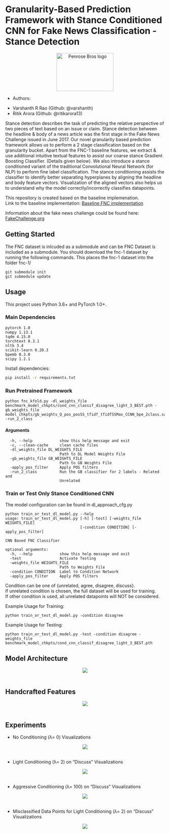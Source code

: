 # Granularity-Based Prediction Framework with Stance Conditioned CNN for Fake News Classification - Stance Detection


<div align="center">
<img width="180" height="120" src="https://github.com/varshanth/FakeNewsChallenge-FNC1/raw/conditioned_cnn_experimental/figures/ourlogo_withoutsig.png" alt="Penrose Bros logo">
</div>

- Authors:  
* Varshanth R Rao  (Github: @varshanth)  
* Ritik Arora (Github: @ritikarora13)  
  
Stance detection describes the task of predicting the relative perspective of two pieces of text based on an issue or claim. Stance detection between the headline & body of a news article was the first stage in the Fake News Challenge issued in June 2017. Our novel granularity based prediction framework allows us to perform a 2 stage classification based on the granularity bucket. Apart from the FNC-1 baseline features, we extract & use additional intuitive textual features to assist our coarse stance Gradient Boosting Classifier. (Details given below). We also introduce a stance conditioned variant of the traditional Convolutional Neural Network (for NLP) to perform fine label classification. The stance conditioning assists the classifier to identify better separating hyperplanes by aligning the headline and body feature vectors. Visualization of the aligned vectors also helps us to understand why the model correctly/incorrectly classifies datapoints.
  

This repository is created based on the baseline implemenation.  
Link to the baseline implementation: [Baseline FNC implementation](https://github.com/FakeNewsChallenge/fnc-1-baseline)

Information about the fake news challenge could be found here: [FakeChallenge.org](http://fakenewschallenge.org)

## Getting Started
The FNC dataset is inlcuded as a submodule and can be FNC Dataset is included as a submodule. You should download the fnc-1 dataset by running the following commands. This places the fnc-1 dataset into the folder fnc-1/

    git submodule init
    git submodule update

## Usage
This project uses Python 3.6+ and PyTorch 1.0+.

### Main Dependencies
 ```
 pytorch 1.0
 numpy 1.13.1
 tqdm 4.15.0
 torchtext 0.3.1
 nltk 3.4
 scikit-learn 0.20.3
 bpemb 0.3.0
 scipy 1.2.1
 ```

Install dependencies:
```bash
pip install -r requirements.txt
```

### Run Pretrained Framework
```
python fnc_kfold.py -dl_weights_file benchmark_model_chkpts/cond_cnn_classif_disagree_light_3_BEST.pth -gb_weights_file model_chkpts/gb_weights_Q_pos_posSS_tfidf_tfidfSSMax_CCNN_bpe_2class.sav -run_2_class
```

#### Arguments
```
  -h, --help            show this help message and exit
  -c, --clean-cache     clean cache files
  -dl_weights_file DL_WEIGHTS_FILE
                        Path to DL Model Weights File
  -gb_weights_file GB_WEIGHTS_FILE
                        Path to GB Weights File
  -apply_pos_filter     Apply POS filters
  -run_2_class          Run the GB classifier for 2 labels - Related and
                        Unrelated
```

### Train or Test Only Stance Conditioned CNN
The model configuration can be found in dl_approach_cfg.py

```
python train_or_test_dl_model.py --help  
usage: train_or_test_dl_model.py [-h] [-test] [-weights_file WEIGHTS_FILE]  
                                 [-condition CONDITION] [-apply_pos_filter]  
  
CNN Based FNC Classifier  

optional arguments:  
  -h, --help            show this help message and exit  
  -test                 Activate Testing  
  -weights_file WEIGHTS_FILE  
                        Path to Weights File  
  -condition CONDITION  Label to Condition Network  
  -apply_pos_filter     Apply POS filters  
```

Condition can be one of {unrelated, agree, disagree, discuss}.  
If unrelated condition is chosen, the full dataset will be used for training.  
If other condition is used, all unrelated datapoints will NOT be considered.  
  
Example Usage for Training:
```
python train_or_test_dl_model.py -condition disagree  
```

Example Usage for Testing:  
```
python train_or_test_dl_model.py -test -condition disagree -weights_file benchmark_model_chkpts/cond_cnn_classif_disagree_light_3_BEST.pth  
```

## Model Architecture
<div align="center">
<img src="https://github.com/varshanth/FakeNewsChallenge-FNC1/blob/conditioned_cnn_experimental/figures/pipeline.png"><br><br>
</div>

## Handcrafted Features
<div align="center">
<img src="https://github.com/varshanth/FakeNewsChallenge-FNC1/blob/conditioned_cnn_experimental/figures/features.png"><br><br>
</div>

## Experiments

* No Conditioning (λ= 0) Visualizations
<div align="center">
<img src="https://github.com/varshanth/FakeNewsChallenge-FNC1/blob/conditioned_cnn_experimental/figures/no_cond.png"><br><br>
</div>

* Light Conditioning (λ= 2) on “Discuss” Visualizations
<div align="center">
<img src="https://github.com/varshanth/FakeNewsChallenge-FNC1/blob/conditioned_cnn_experimental/figures/light_cond(lamda=2).png"><br><br>
</div>

* Aggressive Conditioning (λ= 100) on “Discuss” Visualizations
<div align="center">
<img src="https://github.com/varshanth/FakeNewsChallenge-FNC1/blob/conditioned_cnn_experimental/figures/aggr_cond(lambda=100).png"><br><br>
</div>

* Misclassified Data Points for Light Conditioning (λ= 2) on “Discuss” Visualizations
<div align="center">
<img src="https://github.com/varshanth/FakeNewsChallenge-FNC1/blob/conditioned_cnn_experimental/figures/discsuss_errors.png"><br><br>
</div>
